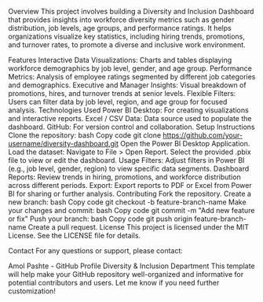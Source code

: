 Overview
This project involves building a Diversity and Inclusion Dashboard that provides insights into workforce diversity metrics such as gender distribution, job levels, age groups, and performance ratings. It helps organizations visualize key statistics, including hiring trends, promotions, and turnover rates, to promote a diverse and inclusive work environment.

Features
Interactive Data Visualizations: Charts and tables displaying workforce demographics by job level, gender, and age group.
Performance Metrics: Analysis of employee ratings segmented by different job categories and demographics.
Executive and Manager Insights: Visual breakdown of promotions, hires, and turnover trends at senior levels.
Flexible Filters: Users can filter data by job level, region, and age group for focused analysis.
Technologies Used
Power BI Desktop: For creating visualizations and interactive reports.
Excel / CSV Data: Data source used to populate the dashboard.
GitHub: For version control and collaboration.
Setup Instructions
Clone the repository:
bash
Copy code
git clone https://github.com/your-username/diversity-dashboard.git
Open the Power BI Desktop Application.
Load the dataset:
Navigate to File > Open Report.
Select the provided .pbix file to view or edit the dashboard.
Usage
Filters: Adjust filters in Power BI (e.g., job level, gender, region) to view specific data segments.
Dashboard Reports: Review trends in hiring, promotions, and workforce distribution across different periods.
Export: Export reports to PDF or Excel from Power BI for sharing or further analysis.
Contributing
Fork the repository.
Create a new branch:
bash
Copy code
git checkout -b feature-branch-name
Make your changes and commit:
bash
Copy code
git commit -m "Add new feature or fix"
Push your branch:
bash
Copy code
git push origin feature-branch-name
Create a pull request.
License
This project is licensed under the MIT License. See the LICENSE file for details.

Contact
For any questions or support, please contact:

Amol Pashte - GitHub Profile
Diversity & Inclusion Department
This template will help make your GitHub repository well-organized and informative for potential contributors and users. Let me know if you need further customization!
